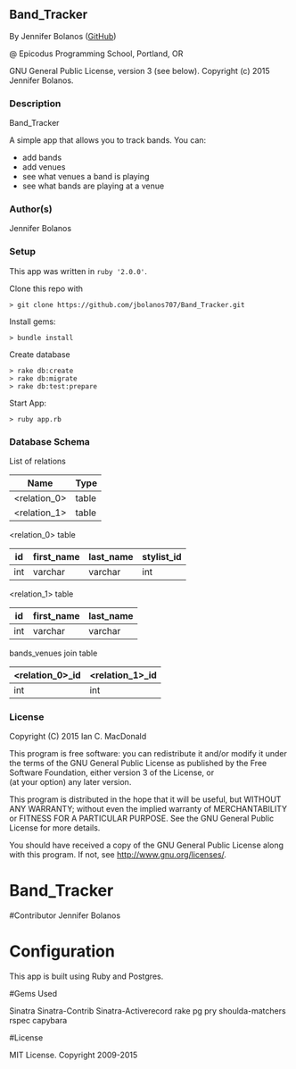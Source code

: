 ## Band_Tracker

<a href="APP LINK IF APPLICABLE" target="#"><APP LINK NAME></a>

By Jennifer Bolanos (<a href=https://github.com/jbolanos707/Band_Tracker.git target="#">GitHub</a>)

@ Epicodus Programming School, Portland, OR

GNU General Public License, version 3 (see below). Copyright (c) 2015 Jennifer Bolanos.

### Description

Band_Tracker

A simple app that allows you to track bands. You can:
- add bands
- add venues
- see what venues a band is playing
- see what bands are playing at a venue

### Author(s)

Jennifer Bolanos

### Setup

This app was written in `ruby '2.0.0'`.

Clone this repo with
```console
> git clone https://github.com/jbolanos707/Band_Tracker.git
```

Install gems:

```console
> bundle install
```

Create database
```console
> rake db:create
> rake db:migrate
> rake db:test:prepare
```

Start App:
```console
> ruby app.rb
```

### Database Schema

List of relations

   Name     | Type  
 ---------- | -------
 <relation_0>    | table
 <relation_1>   | table

<relation_0> table

id  | first_name | last_name | stylist_id
----|------------|-----------|------------
int | varchar    | varchar   | int

<relation_1> table

id  | first_name | last_name
----|------------|-----------
int | varchar    | varchar

bands_venues join table

<relation_0>_id | <relation_1>_id
--------|---------
int     | int

### License ###
Copyright  (C)  2015  Ian C. MacDonald

This program is free software: you can redistribute it and/or modify
it under the terms of the GNU General Public License as published by
the Free Software Foundation, either version 3 of the License, or    
(at your option) any later version.

This program is distributed in the hope that it will be useful,
but WITHOUT ANY WARRANTY; without even the implied warranty of
MERCHANTABILITY or FITNESS FOR A PARTICULAR PURPOSE.  See the
GNU General Public License for more details.

You should have received a copy of the GNU General Public License
along with this program.  If not, see <http://www.gnu.org/licenses/>.


# Band_Tracker



#Contributor
Jennifer Bolanos

# Configuration

This app is built using Ruby and Postgres.

#Gems Used

Sinatra
Sinatra-Contrib
Sinatra-Activerecord
rake
pg
pry
shoulda-matchers
rspec
capybara

#License

MIT License. Copyright 2009-2015 

